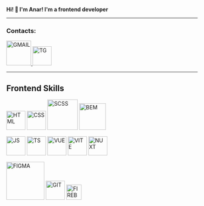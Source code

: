 <strong>Hi! 👋 I'm Anar! I'm a frontend developer</strong>

<hr />

<h3>Contacts:</h3>

<a href='mailto:aanar1k14@gmail.com' target='_blank'>
    <img src="https://cdn.worldvectorlogo.com/logos/gmail-icon.svg" alt="GMAIL" style="max-width: 100%; width: 65px;">
</a>

<a href="https://t.me/aanar1k" target='_blank'>
    <img src="https://cdn.worldvectorlogo.com/logos/telegram.svg" alt="TG" style="max-width: 100%; width: 50px;">
</a>

<br>

<hr />

<h2>Frontend Skills</h2>

<p dir="auto">
    <img src="https://cdn.worldvectorlogo.com/logos/html-1.svg" alt="HTML" style="max-width: 100%; width: 50px;">
    <img src="https://cdn.worldvectorlogo.com/logos/css-3.svg" alt="CSS" style="max-width: 100%; width: 50px;">
    <img src="https://cdn.worldvectorlogo.com/logos/sass-1.svg" alt="SCSS" style="max-width: 100%; width: 80px;">
    <img src="https://cdn.worldvectorlogo.com/logos/bem.svg" alt="BEM" style="max-width: 100%; width: 70px;">
</p>

<p dir="auto">
    <img src="https://cdn.worldvectorlogo.com/logos/logo-javascript.svg" alt="JS" style="max-width: 100%; width: 50px;">
    <img src="https://cdn.jsdelivr.net/gh/devicons/devicon/icons/typescript/typescript-plain.svg"
        style="max-width: 100%; width: 50px;" alt="TS" />
    <img src="https://cdn.worldvectorlogo.com/logos/vue-js-1.svg" alt="VUE" style="max-width: 100%; width: 50px;">
    <img src="https://cdn.worldvectorlogo.com/logos/vitejs.svg" alt="VITE" style="max-width: 100%; width: 50px;">
    <img src="https://cdn.worldvectorlogo.com/logos/nuxt-2.svg" alt="NUXT" style="max-width: 100%; width: 50px;">
</p>

<p dir="auto">
    <img src="https://cdn.worldvectorlogo.com/logos/figma-5.svg" alt="FIGMA" style="max-width: 100%; width: 100px;">
    <img src="https://cdn.worldvectorlogo.com/logos/git-icon.svg" alt="GIT" style="max-width: 100%; width: 50px;">
    <img src="https://cdn.worldvectorlogo.com/logos/firebase-1.svg" alt="FIREBASE"
        style="max-width: 100%; width: 40px;">

</p>
